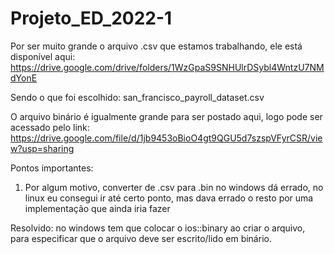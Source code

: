 # Projeto_ED_2022-1

Por ser muito grande o arquivo .csv que estamos trabalhando, ele está disponível aqui: https://drive.google.com/drive/folders/1WzGpaS9SNHUlrDSybl4WntzU7NMdYonE

Sendo o que foi escolhido: san_francisco_payroll_dataset.csv

O arquivo binário é igualmente grande para ser postado aqui, logo pode ser acessado pelo link: https://drive.google.com/file/d/1jb9453oBioO4gt9QGU5d7szspVFyrCSR/view?usp=sharing

Pontos importantes:

1) Por algum motivo, converter de .csv para .bin no windows dá errado, 
no linux eu consegui ir até certo ponto, mas dava errado o resto por uma implementação que ainda iria fazer

Resolvido: no windows tem que colocar o ios::binary ao criar o arquivo, para especificar que o arquivo deve ser escrito/lido em binário.
